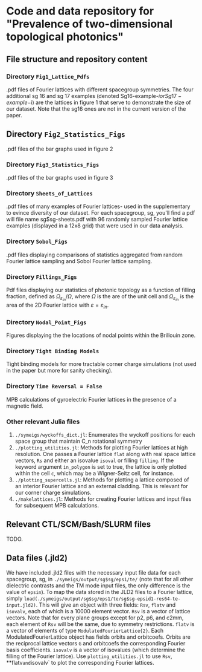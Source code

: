 # Code and data repository for "Prevalence of two-dimensional topological photonics"

## File structure and repository content

### Directory `Fig1_Lattice_Pdfs`
.pdf files of Fourier lattices with different spacegroup symmetries. The four additional sg 16 and sg 17 examples
(denoted Sg16-example-$i or Sg17-example-$i) are the lattices in figure 1 that serve to demonstrate the size of our dataset.
Note that the sg16 ones are not in the current version of the paper. 

## Directory `Fig2_Statistics_Figs`
.pdf files of the bar graphs used in figure 2

### Directory `Fig3_Statistics_Figs` 
.pdf files of the bar graphs used in figure 3

### Directory `Sheets_of_Lattices`
.pdf files of many examples of Fourier lattices- used in the supplementary to evince diversity of our dataset. For each spacegroup, 
sg, you'll find a pdf will file name sg$sg-sheets.pdf with 96 randomly sampled Fourier lattice examples (displayed in a 12x8 grid)
that were used in our data analysis.

### Directory `Sobol_Figs`
.pdf files displaying comparisons of statistics aggregated from random Fourier lattice sampling and Sobol Fourier lattice sampling.

### Directory `Fillings_Figs`
Pdf files displaying our statistics of photonic topology as a function of filling fraction, defined as $\Omega_{\varepsilon_{in}}/\Omega$, 
where $\Omega$ is the are of the unit cell and $\Omega_{\varepsilon_{in}}$ is the area of the 2D Fourier lattice with
$\varepsilon = \varepsilon_{in}$.

### Directory `Nodal_Point_Figs`
Figures displaying the the locations of nodal points within the Brillouin zone. 

### Directory `Tight Binding Models`
Tight binding models for more tractable corner charge simulations (not used in the paper but more for sanity checking).

### Directory `Time Reversal = False`
MPB calculations of gyroelectric Fourier lattices in the presence of a magnetic field.

### Other relevant Julia files 
1. `./symeigs/wyckoffs_dict.jl`: Enumerates the wyckoff positions for each space group that maintain C_n rotational symmetry
2. `./plotting_utilities.jl`: Methods for plotting Fourier lattices at high resolution. One passes a Fourier lattice `flat` along with
   real space lattice vectors, `Rs` and either an isovalue `isoval` or filling `filling`. If the keyword argument `in_polygon` is set to
   true, the lattice is only plotted within the cell `c`, which may be a Wigner-Seitz cell, for instance.
3. `./plotting_supercells.jl`: Methods for plotting a lattice composed of an interior Fourier lattice and an external cladding. This is relevant for
   our corner charge simulations.
4. `./makelattices.jl`: Methods for creating Fourier lattices and input files for subsequent MPB calculations.


## Relevant CTL/SCM/Bash/SLURM files
TODO.

## Data files (.jld2)
We have included .jld2 files with the necessary input file data for each spacegroup, sg, in `./symeigs/output/sg$sg/eps1/te/`
(note that for all other dielectric contrasts and the TM mode input files, the only difference is the value of `epsin`). 
To map the data stored in the JLD2 files to a Fourier lattice, simply `load(./symeigs/output/sg$sg/eps1/te/sg$sg-epsid1-res64-te-input.jld2)`. 
This will give an object with three fields: `Rsv`, `flatv` and `isovalv`, each of which is a 10000 element vector. `Rsv` is a vector of 
lattice vectors. Note that for every plane groups except for p2, p6, and c2mm, each element of `Rsv` will be the same, due to symmetry restrictions.
`flatv` is a vector of elements of type `ModulatedFourierLattice{2}`. Each ModulatedFourierLattice object has fields orbits and orbitcoefs. Orbits are the 
reciprocal lattice vectors `G` and orbitcoefs the corresponding Fourier basis coefficients. `isovalv` is a vector of isovalues (which determine the
filling of the Fourier lattice). Use `plotting_utilities.jl` to use `Rsv`, **flatv` and `isovalv` to plot the corresponding Fourier lattices. 







